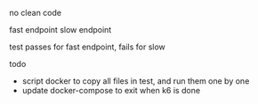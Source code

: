 no clean code

fast endpoint
slow endpoint

test passes for fast endpoint, fails for slow

todo

- script docker to copy all files in test, and run them one by one
- update docker-compose to exit when k6 is done
